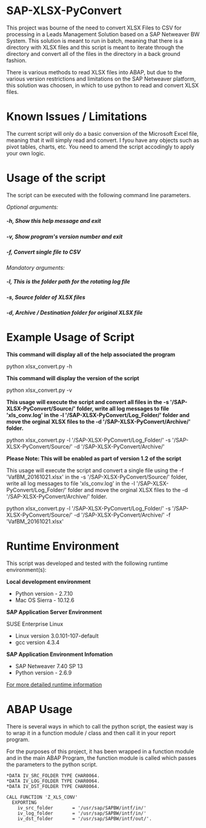 # SAP-XLSX-PyConvert

This project was bourne of the need to convert XLSX Files to CSV for processing in a Leads Management Solution based on a SAP Netweaver BW System. This solution is meant to run in batch, meaning that there is a directory with XLSX files and this script is meant to iterate through the directory and convert all of the files in the directory in a back ground fashion.

There is various methods to read XLSX files into ABAP, but due to the various version restrictions and  limitations on the SAP Netweaver platform, this solution was choosen, in which to use python to read and convert XLSX files.

# Known Issues / Limitations
The current script will only do a basic conversion of the Microsoft Excel file, meaning that it will simply read and convert. I fyou have any objects such as pivot tables, charts, etc. You need to amend the script accodingly to apply your own logic.

# Usage of the script
The script can be executed with the following command line parameters.

*Optional arguments:*

##### -h, Show this help message and exit
  
##### -v, Show program's version number and exit
  
##### -f, Convert single file to CSV
  
*Mandatory arguments:*

##### -l, This is the folder path for the rotating log file

##### -s, Source folder of XLSX files

##### -d, Archive / Destination folder for original XLSX file




# Example Usage of Script

**This command will display all of the help associated the program**

python xlsx_convert.py -h


**This command will display the version of the script**

python xlsx_convert.py -v


**This usage will execute the script and convert all files in the -s '/SAP-XLSX-PyConvert/Source/' folder, write all log messages to file 'xls_conv.log' in the -l '/SAP-XLSX-PyConvert/Log_Folder/' folder and move the orginal XLSX files to the -d '/SAP-XLSX-PyConvert/Archive/' folder.**

python xlsx_convert.py -l '/SAP-XLSX-PyConvert/Log_Folder/' -s '/SAP-XLSX-PyConvert/Source/' -d '/SAP-XLSX-PyConvert/Archive/'


**Please Note: This will be enabled as part of version 1.2 of the script**

This usage will execute the script and convert a single file using the -f 'VafBM_20161021.xlsx' in the -s '/SAP-XLSX-PyConvert/Source/' folder, write all log messages to file 'xls_conv.log' in the -l '/SAP-XLSX-PyConvert/Log_Folder/' folder and move the orginal XLSX files to the -d '/SAP-XLSX-PyConvert/Archive/' folder.

python xlsx_convert.py -l '/SAP-XLSX-PyConvert/Log_Folder/' -s '/SAP-XLSX-PyConvert/Source/' -d '/SAP-XLSX-PyConvert/Archive/' -f 'VafBM_20161021.xlsx'

# Runtime Environment 
This script was developed and tested with the following runtime environment(s):

**Local development environment**
* Python version -  2.7.10
* Mac OS Sierra - 10.12.6

**SAP Application Server Environment**

SUSE Enterprise Linux 

* Linux version 3.0.101-107-default
* gcc version 4.3.4  

**SAP Application Environment Infomation**

* SAP Netweaver 7.40 SP 13
* Python version -  2.6.9

[For more detailed runtime information](https://github.com/jacintod/SAP-XLSX-PyConvert/wiki/Requirements-and-Versioning) 


# ABAP Usage  
There is several ways in which to call the python script, the easiest way is to wrap it in a function module / class and then call it in your report program.

For the purposes of this project, it has been wrapped in a function module and in the main ABAP Program, the function module is called which passes the parameters to the python script.

```ABAP
*DATA IV_SRC_FOLDER TYPE CHAR0064.
*DATA IV_LOG_FOLDER TYPE CHAR0064.
*DATA IV_DST_FOLDER TYPE CHAR0064.

CALL FUNCTION 'Z_XLS_CONV'
  EXPORTING
    iv_src_folder       = '/usr/sap/SAPBW/intf/in/'
    iv_log_folder       = '/usr/sap/SAPBW/intf/in/'
    iv_dst_folder       = '/usr/sap/SAPBW/intf/out/'.
```